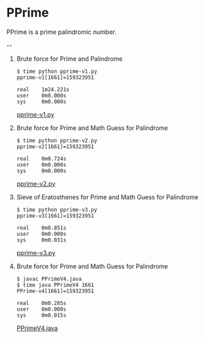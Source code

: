 # PPrime

PPrime is a prime palindromic number.

--

1. Brute force for Prime and Palindrome

	```
	$ time python pprime-v1.py
	pprime-v1[1661]=159323951
	
	real    1m24.221s
	user    0m0.000s
	sys     0m0.000s
	```
	[pprime-v1.py](pprime-v1.py)

2.  Brute force for Prime and Math Guess for Palindrome

	```
	$ time python pprime-v2.py
	pprime-v2[1661]=159323951
	
	real    0m0.724s
	user    0m0.000s
	sys     0m0.000s
	```
	[pprime-v2.py](pprime-v2.py)

3.  Sieve of Eratosthenes for Prime and Math Guess for Palindrome

	```
	$ time python pprime-v3.py
	pprime-v3[1661]=159323951
	
	real    0m0.851s
	user    0m0.000s
	sys     0m0.031s
	```
	[pprime-v3.py](pprime-v3.py)

4. Brute force for Prime and Math Guess for Palindrome

	```
	$ javac PPrimeV4.java
	$ time java PPrimeV4 1661
	PPrime-v4[1661]=159323951
	
	real    0m0.285s
	user    0m0.000s
	sys     0m0.015s
	```
	[PPrimeV4.java](PPrimeV4.java)
